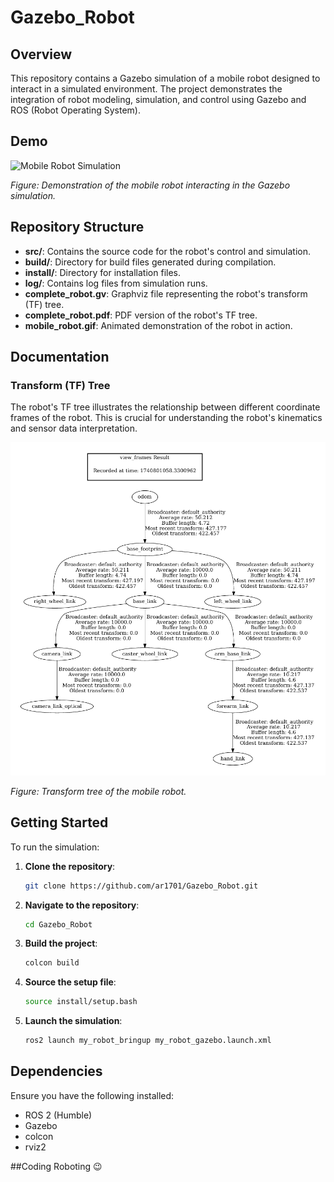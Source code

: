 # Gazebo_Robot

## Overview

This repository contains a Gazebo simulation of a mobile robot designed to interact in a simulated environment. The project demonstrates the integration of robot modeling, simulation, and control using Gazebo and ROS (Robot Operating System).

## Demo

![Mobile Robot Simulation](mobile_robot.gif)

*Figure: Demonstration of the mobile robot interacting in the Gazebo simulation.*

## Repository Structure

- **src/**: Contains the source code for the robot's control and simulation.
- **build/**: Directory for build files generated during compilation.
- **install/**: Directory for installation files.
- **log/**: Contains log files from simulation runs.
- **complete_robot.gv**: Graphviz file representing the robot's transform (TF) tree.
- **complete_robot.pdf**: PDF version of the robot's TF tree.
- **mobile_robot.gif**: Animated demonstration of the robot in action.

## Documentation

### Transform (TF) Tree

The robot's TF tree illustrates the relationship between different coordinate frames of the robot. This is crucial for understanding the robot's kinematics and sensor data interpretation.

![TF Tree](complete_robot.png)

*Figure: Transform tree of the mobile robot.*

## Getting Started

To run the simulation:

1. **Clone the repository**:

   ```bash
   git clone https://github.com/ar1701/Gazebo_Robot.git
   ```

2. **Navigate to the repository**:

   ```bash
   cd Gazebo_Robot
   ```

3. **Build the project**:

   ```bash
   colcon build
   ```

4. **Source the setup file**:

   ```bash
   source install/setup.bash
   ```

5. **Launch the simulation**:

   ```bash
   ros2 launch my_robot_bringup my_robot_gazebo.launch.xml
   ```
   
## Dependencies

Ensure you have the following installed:

- ROS 2 (Humble)
- Gazebo
- colcon
- rviz2

##Coding Roboting 😉
